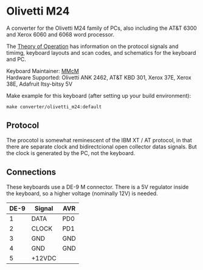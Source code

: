 # Olivetti M24

A converter for the Olivetti M24 family of PCs, also including the AT&T 6300 and Xerox 6060 and 6068 word processor.

The [Theory of Operation](http://bitsavers.org/pdf/olivetti/m21_m24/Olivetti_M21_M24_Theory_of_Operation_Nov84.pdf) has information on the protocol signals and timimg, keyboard layouts and scan codes, and schematics for the keyboard and PC.

Keyboard Maintainer: [MMcM](https://github.com/MMcM)  
Hardware Supported: Olivetti ANK 2462, AT&T KBD 301, Xerox 37E, Xerox 38E, Adafruit Itsy-bitsy 5V  

Make example for this keyboard (after setting up your build environment):

    make converter/olivetti_m24:default

## Protocol

The procotol is somewhat reminescent of the IBM XT / AT protocol, in that there are separate clock and bidirectcional open collector datas signals. But the clock is generated by the PC, not the keyboard.

## Connections

These keyboards use a DE-9 M connector. There is a 5V regulator inside the keyboard, so a higher voltage (nominally 12V) is needed.

| DE-9 | Signal       | AVR |
|------|--------------|-----|
| 1    | DATA         | PD0 |
| 2    | CLOCK        | PD1 |
| 3    | GND          | GND |
| 4    | GND          | GND |
| 5    | +12VDC       |     |
